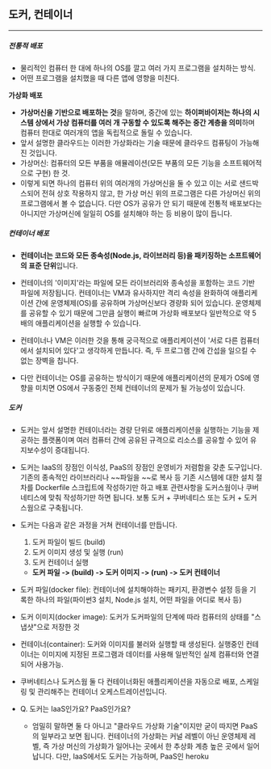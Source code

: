 ## 도커, 컨테이너

---

##### 전통적 배포

- 물리적인 컴퓨터 한 대에 하나의 OS를 깔고 여러 가지 프로그램을 설치하는 방식.
- 어떤 프로그램을 설치했을 때 다른 앱에 영향을 미친다.

**가상화 배포**

- **가상머신을 기반으로 배포하는 것**을 말하며, 중간에 있는 **하이퍼바이저는 하나의 시스템 상에서 가상 컴퓨터를 여러 개 구동할 수 있도록 해주는 중간 계층을 의미**하며 컴퓨터 한대로 여러개의 앱을 독립적으로 돌릴 수 있습니다.
- 앞서 설명한 클라우드는 이러한 가상화라는 기술 때문에 클라우드 컴퓨팅이 가능해진 것입니다.
- 가상머신: 컴퓨터의 모든 부품을 애뮬레이션(모든 부품의 모든 기능을 소프트웨어적으로 구현) 한 것.
- 이렇게 되면 하나의 컴퓨터 위의 여러개의 가상머신을 둘 수 있고 이는 서로 샌드박스되어 전혀 상호 작용하지 않고, 한 가상 머신 위의 프로그램은 다른 가상머신 위의 프로그램에서 볼 수 없습니다.
  다만 OS가 공유가 안 되기 때문에 전통적 배포보다는 아니지만 가상머신에 일일히 OS를 설치해야 하는 등 비용이 많이 듭니다.

##### 컨테이너 배포

- **컨테이너는 코드와 모든 종속성(Node.js, 라이브러리 등)을 패키징하는 소프트웨어의 표준 단위**입니다.
- 컨테이너의 '이미지'라는 파일에 모든 라이브러리와 종속성을 포함하는 코드 기반 파일에 저장됩니다.
  컨테이너는 VM과 유사하지만 격리 속성을 완화하여 애플리케이션 간에 운영체제(OS)를 공유하며 가상머신보다 경량화 되어 있습니다.
  운영체제를 공유할 수 있기 때문에 그만큼 실행이 빠르며 가상화 배포보다 일반적으로 약 5배의 애플리케이션을 실행할 수 있습니다.



- 컨테이너나 VM은 이러한 것을 통해 궁극적으로 애플리케이션이 '서로 다른 컴퓨터에서 설치되어 있다'고 생각하게 만듭니다.
  즉, 두 프로그램 간에 간섭을 일으킬 수 없는 장벽을 칩니다.
- 다만 컨테이너는 OS를 공유하는 방식이기 때문에 애플리케이션의 문제가 OS에 영향을 미치면 OS에서 구동중인 전체 컨테이너의 문제가 될 가능성이 있습니다.



##### 도커

- 도커는 앞서 설명한 컨테이너라는 경량 단위로 애플리케이션을 실행하는 기능을 제공하는 플랫폼이며 여러 컴퓨터 간에 공유된 규격으로 리소스를 공유할 수 있어 유지보수성이 증대됩니다.

- 도커는 IaaS의 장점인 이식성, PaaS의 장점인 운영비가 저렴함을 갖춘 도구입니다.
  기존의 종속적인 라이브러리나 ~~파일을 ~~로 복사 등 기존 시스템에 대한 설치 절차를 Dockerfile 스크립트에 작성하기만 하고
  배포 관련사항을 도커스웜이나 쿠버네티스에 맞춰 작성하기만 하면 됩니다.
  보통 도커 + 쿠버네티스 또는 도커 + 도커스웜으로 구축됩니다.

- 도커는 다음과 같은 과정을 거쳐 컨테이너를 만듭니다.

  1. 도커 파일이 빌드 (build)
  2. 도커 이미지 생성 및 실행 (run)
  3. 도커 컨테이너 실행

  - **도커 파일 -> (build) -> 도커 이미지 -> (run) -> 도커 컨테이너**

- 도커 파일(docker file): 컨테이너에 설치해야하는 패키지, 환경변수 설정 등을 기록한 하나의 파일(파이썬3 설치, Node.js 설치, 어떤 파일을 어디로 복사 등)

- 도커 이미지(docker image): 도커가 도커파일의 단계에 따라 컴퓨터의 상태를 "스냅샷"으로 저장한 것

- 컨테이너(container): 도커와 이미지를 불러와 실행할 때 생성된다. 실행중인 컨테이너는 이미지에 지정된 프로그램과 데이터를 사용해 일반적인 실제 컴퓨터와 연결되어 사용가능.

- 쿠버네티스나 도커스웜 둘 다 컨테이너화된 애플리케이션을 자동으로 배포, 스케일링 및 관리해주는 컨테이너 오케스트레이션입니다.

- Q. 도커는 IaaS인가요? PaaS인가요?

  - 엄밀히 말하면 둘 다 아니고 "클라우드 가상화 기술"이지만 굳이 따지면 PaaS의 일부라고 보면 됩니다.
    컨테이너의 가상화는 커널 레벨이 아닌 운영체제 레벨, 즉 가상 머신의 가상화가 일어나는 곳에서 한 추상화 계층 높은 곳에서 일어납니다.
    다만, IaaS에서도 도커는 가능하며, PaaS인 heroku
